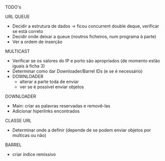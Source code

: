 TODO's

URL QUEUE
- Decidir a estrutura de dados -> ficou concurrent double deque, verificar se está correto
- Decidir onde deixar a queue (noutros ficheiros, num programa à parte)
- Ver a ordem de inserção

MULTICAST
- Verificar se os valores do IP e porto são apropriados (de momento estão iguais à ficha 3)
- Determinar como dar Downloader/Barrel IDs (e se é necessário)
- DOWNLOADER
  - alterar a parte toda de enviar
  - ver se é possível enviar objetos

DOWNLOADER
- Main: criar as palavras reservadas e removê-las
- Adicionar hiperlinks encontrados


CLASSE URL
- Determinar onde a definir (depende de se podem enviar objetos por multicas ou não)

BARREL
- criar índice remissivo